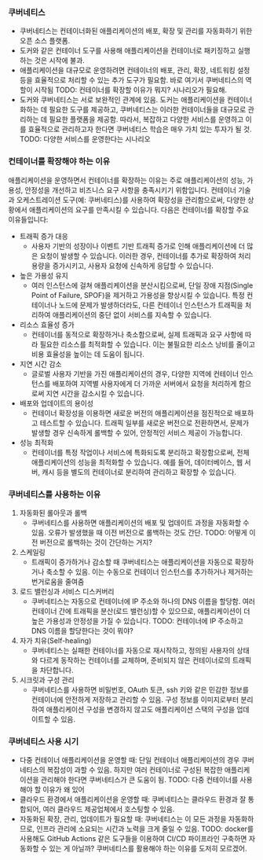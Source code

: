 ### 쿠버네티스
- 쿠버네티스는 컨테이너화된 애플리케이션의 배포, 확장 및 관리를 자동화하기 위한 오픈 소스 플랫폼. 
- 도커와 같은 컨테이너 도구를 사용해 애플리케이션을 컨테이너로 패키징하고 실행하는 것은 시작에 불과. 
- 애플리케이션을 대규모로 운영하려면 컨테이너의 배포, 관리, 확장, 네트워킹 설정 등을 효율적으로 처리할 수 있는 추가 도구가 필요함. 바로 여기서 쿠버네티스의 역할이 시작됨
TODO: 컨테이너를 확장할  이유가 뭐지? 시나리오가 필요해.
- 도커와 쿠버네티스는 서로 보완적인 관계에 있음. 도커는 애플리케이션을 컨테이너화하는 데 필요한 도구를 제공하고, 쿠버네티스는 이러한 컨테이너들을 대규모로 관리하는 데 필요한 플랫폼을 제공함. 따라서, 복잡하고 다양한 서비스를 운영하고 이를 효율적으로 관리하고자 한다면 쿠버네티스 학습은 매우 가치 있는 투자가 될 것.
TODO: 다양한 서비스를 운영한다는 시나리오

### 컨테이너를 확장해야 하는 이유
애플리케이션을 운영하면서 컨테이너를 확장하는 이유는 주로 애플리케이션의 성능, 가용성, 안정성을 개선하고 비즈니스 요구 사항을 충족시키기 위함입니다. 컨테이너 기술과 오케스트레이션 도구(예: 쿠버네티스)를 사용하여 확장성을 관리함으로써, 다양한 상황에서 애플리케이션의 요구를 만족시킬 수 있습니다. 다음은 컨테이너를 확장할 주요 이유들입니다:

- 트래픽 증가 대응
    - 사용자 기반의 성장이나 이벤트 기반 트래픽 증가로 인해 애플리케이션에 더 많은 요청이 발생할 수 있습니다. 이러한 경우, 컨테이너를 추가로 확장하여 처리 용량을 증가시키고, 사용자 요청에 신속하게 응답할 수 있습니다.
- 높은 가용성 유지
    - 여러 인스턴스에 걸쳐 애플리케이션을 분산시킴으로써, 단일 장애 지점(Single Point of Failure, SPOF)을 제거하고 가용성을 향상시킬 수 있습니다. 특정 컨테이너나 노드에 문제가 발생하더라도, 다른 컨테이너 인스턴스가 트래픽을 처리하여 애플리케이션의 중단 없이 서비스를 지속할 수 있습니다.
- 리소스 효율성 증가
    - 컨테이너를 동적으로 확장하거나 축소함으로써, 실제 트래픽과 요구 사항에 따라 필요한 리소스를 최적화할 수 있습니다. 이는 불필요한 리소스 낭비를 줄이고 비용 효율성을 높이는 데 도움이 됩니다.
- 지연 시간 감소
    - 글로벌 사용자 기반을 가진 애플리케이션의 경우, 다양한 지역에 컨테이너 인스턴스를 배포하여 지역별 사용자에게 더 가까운 서버에서 요청을 처리하게 함으로써 지연 시간을 감소시킬 수 있습니다.
- 배포와 업데이트의 용이성
    - 컨테이너 확장성을 이용하면 새로운 버전의 애플리케이션을 점진적으로 배포하고 테스트할 수 있습니다. 트래픽 일부를 새로운 버전으로 전환하면서, 문제가 발생할 경우 신속하게 롤백할 수 있어, 안정적인 서비스 제공이 가능합니다.
- 성능 최적화
    - 컨테이너를 특정 작업이나 서비스에 특화되도록 분리하고 확장함으로써, 전체 애플리케이션의 성능을 최적화할 수 있습니다. 예를 들어, 데이터베이스, 웹 서버, 캐시 등을 별도의 컨테이너로 분리하여 관리하고 확장할 수 있습니다.











### 쿠버네티스를 사용하는 이유
1. 자동화된 롤아웃과 롤백
   - 쿠버네티스를 사용하면 애플리케이션의 배포 및 업데이트 과정을 자동화할 수 있음. 오류가 발생했을 때 이전 버전으로 롤백하는 것도 간단.
   TODO: 어떻게 이전 버전으로 롤백하는 것이 간단하는 거지?
2. 스케일링
   - 트래픽이 증가하거나 감소할 때 쿠버네티스는 애플리케이션을 자동으로 확장하거나 축소할 수 있음. 이는 수동으로 컨테이너 인스턴스를 추가하거나 제거하는 번거로움을 줄여줌
3. 로드 밸런싱과 서비스 디스커버리
   - 쿠버네티스는 자동으로 컨테이너에 IP 주소와 하나의 DNS 이름을 할당함. 여러 컨테이너 간에 트래픽을 분산(로드 밸런싱)할 수 있으므로, 애플리케이션이 더 높은 가용성과 안정성을 가질 수 있습니다.
   TODO: 컨테이너에 IP 주소하고 DNS 이름을 할당한다는 것이 뭐야?
4. 자가 치유(Self-healing)
   - 쿠버네티스는 실패한 컨테이너를 자동으로 재시작하고, 정의된 사용자의 상태와 다르게 동작하는 컨테이너를 교체하며, 준비되지 않은 컨테이너로의 트래픽을 차단합니다.
5. 시크릿과 구성 관리
   - 쿠버네티스를 사용하면 비밀번호, OAuth 토큰, ssh 키와 같은 민감한 정보를 컨테이너에 안전하게 저장하고 관리할 수 있음. 구성 정보를 이미지로부터 분리하여 애플리케이션 구성을 변경하지 않고도 애플리케이션 스택의 구성을 업데이트할 수 있음.

### 쿠버네티스 사용 시기
- 다중 컨테이너 애플리케이션을 운영할 때: 단일 컨테이너 애플리케이션의 경우 쿠버네티스의 복잡성이 과할 수 있음. 하지만 여러 컨테이너로 구성된 복잡한 애플리케이션을 관리해야 한다면 쿠버네티스가 큰 도움이 됨.
TODO: 다중 컨테이너를 사용해야 할 이유가 왜 있어
- 클라우드 환경에서 애플리케이션을 운영할 때: 쿠버네티스는 클라우드 환경과 잘 통합되어, 여러 클라우드 제공업체에서 호스팅할 수 있음.
- 자동화된 확장, 관리, 업데이트가 필요할 때: 쿠버네티스는 이 모든 과정을 자동화하므로, 인프라 관리에 소요되는 시간과 노력을 크게 줄일 수 있음.
    TODO: docker를 사용해도 GitHub Actions 같은 도구들을 이용하여 CI/CD 파이프라인 구축하면 자동화할 수 있는 게 아닐까? 쿠버네티스를 활용해야 하는 이유를 도저히 모르겠어.
